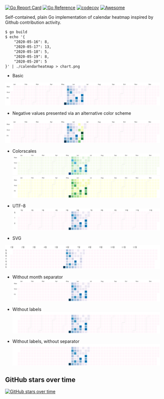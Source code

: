 [![Go Report Card](https://goreportcard.com/badge/github.com/nikolaydubina/calendarheatmap)](https://goreportcard.com/report/github.com/nikolaydubina/calendarheatmap)
[![Go Reference](https://pkg.go.dev/badge/github.com/nikolaydubina/calendarheatmap/charts.svg)](https://pkg.go.dev/github.com/nikolaydubina/calendarheatmap/charts)
[![codecov](https://codecov.io/gh/nikolaydubina/calendarheatmap/branch/master/graph/badge.svg)](https://codecov.io/gh/nikolaydubina/calendarheatmap)
[![Awesome](https://cdn.rawgit.com/sindresorhus/awesome/d7305f38d29fed78fa85652e3a63e154dd8e8829/media/badge.svg)](https://github.com/sindresorhus/awesome)

Self-contained, plain Go implementation of calendar heatmap inspired by Github contribution activity.

```
$ go build
$ echo '{
    "2020-05-16": 8,
    "2020-05-17": 13,
    "2020-05-18": 5,
    "2020-05-19": 8,
    "2020-05-20": 5
}' | ./calendarheatmap > chart.png
```

- Basic

![basic](charts/testdata/basic.png)

- Negative values presented via an alternative color scheme

![basic_alt](charts/testdata/basic_alt_YlGn9.png)

- Colorscales
![col1](charts/testdata/colorscale_1.png)
![col2](charts/testdata/colorscale_2.png)

- UTF-8
![col1](charts/testdata/korean.png)

- SVG

![svg](charts/testdata/korean.svg)

- Without month separator
![nosep](charts/testdata/noseparator.png)

- Without labels
![nolab](charts/testdata/nolabels.png)

- Without labels, without separator
![nosep_nolab](charts/testdata/noseparator_nolabels.png)


## GitHub stars over time

[![GitHub stars over time](https://starchart.cc/nikolaydubina/calendarheatmap.svg)](https://starchart.cc/nikolaydubina/calendarheatmap)
